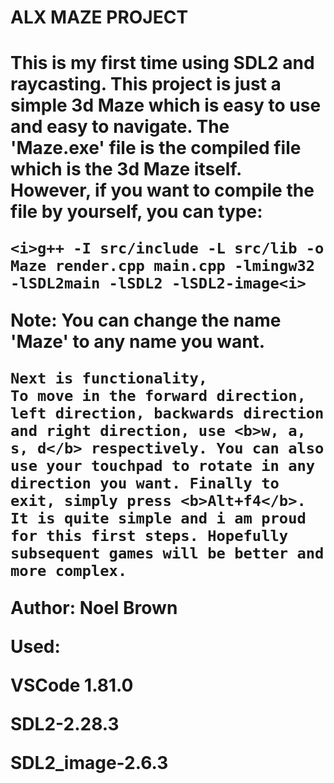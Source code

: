 <h1>ALX MAZE PROJECT<h1>
    This is my first time using SDL2 and raycasting. This project is just a simple 3d Maze which is easy to use and easy to navigate.
The 'Maze.exe' file is the compiled file which is the 3d Maze itself. However, if you want to compile the file by yourself, you can type:

	<i>g++ -I src/include -L src/lib -o Maze render.cpp main.cpp -lmingw32 -lSDL2main -lSDL2 -lSDL2-image<i>

Note: You can change the name 'Maze' to any name you want.

	Next is functionality,
    To move in the forward direction, left direction, backwards direction and right direction, use <b>w, a, s, d</b> respectively. You can also use your touchpad to rotate in any direction you want. Finally to exit, simply press <b>Alt+f4</b>. 
    It is quite simple and i am proud for this first steps. Hopefully subsequent games will be better and more complex.

<p>Author: Noel Brown</p>
<p>Used:</p> 
<p>VSCode 1.81.0</p>
<p>SDL2-2.28.3</p>
<p>SDL2_image-2.6.3</p>
